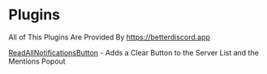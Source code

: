 # Plugins
All of This Plugins Are Provided By https://betterdiscord.app

[ReadAllNotificationsButton](https://betterdiscord.app/Download?id=94) - Adds a Clear Button to the Server List and the Mentions Popout
